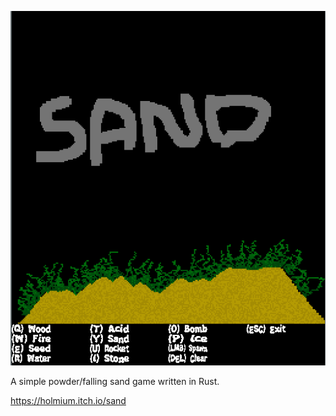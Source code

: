![The Game](art.png)

A simple powder/falling sand game written in Rust.

https://holmium.itch.io/sand
